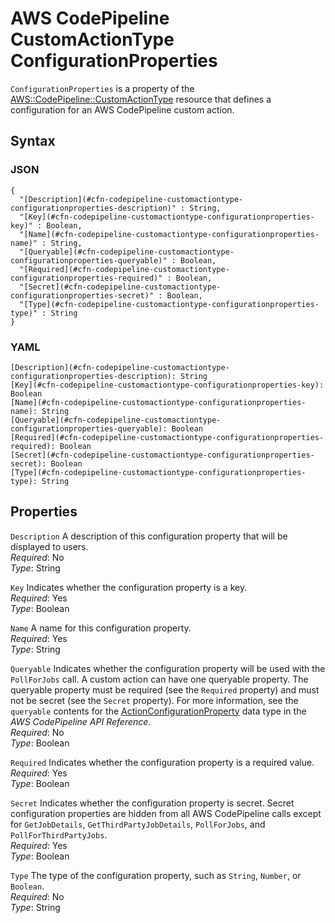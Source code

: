 # AWS CodePipeline CustomActionType ConfigurationProperties<a name="aws-resource-codepipeline-customactiontype-configurationproperties"></a>

`ConfigurationProperties` is a property of the [AWS::CodePipeline::CustomActionType](aws-resource-codepipeline-customactiontype.md) resource that defines a configuration for an AWS CodePipeline custom action\.

## Syntax<a name="w4ab1c21c14d490b5"></a>

### JSON<a name="aws-properties-codepipeline-customactiontype-configurationproperties-syntax.json"></a>

```
{
  "[Description](#cfn-codepipeline-customactiontype-configurationproperties-description)" : String,
  "[Key](#cfn-codepipeline-customactiontype-configurationproperties-key)" : Boolean,
  "[Name](#cfn-codepipeline-customactiontype-configurationproperties-name)" : String,
  "[Queryable](#cfn-codepipeline-customactiontype-configurationproperties-queryable)" : Boolean,
  "[Required](#cfn-codepipeline-customactiontype-configurationproperties-required)" : Boolean,
  "[Secret](#cfn-codepipeline-customactiontype-configurationproperties-secret)" : Boolean,
  "[Type](#cfn-codepipeline-customactiontype-configurationproperties-type)" : String
}
```

### YAML<a name="aws-properties-codepipeline-customactiontype-configurationproperties-syntax.yaml"></a>

```
[Description](#cfn-codepipeline-customactiontype-configurationproperties-description): String
[Key](#cfn-codepipeline-customactiontype-configurationproperties-key): Boolean
[Name](#cfn-codepipeline-customactiontype-configurationproperties-name): String
[Queryable](#cfn-codepipeline-customactiontype-configurationproperties-queryable): Boolean
[Required](#cfn-codepipeline-customactiontype-configurationproperties-required): Boolean
[Secret](#cfn-codepipeline-customactiontype-configurationproperties-secret): Boolean
[Type](#cfn-codepipeline-customactiontype-configurationproperties-type): String
```

## Properties<a name="w4ab1c21c14d490b7"></a>

`Description`  <a name="cfn-codepipeline-customactiontype-configurationproperties-description"></a>
A description of this configuration property that will be displayed to users\.  
*Required*: No  
*Type*: String

`Key`  <a name="cfn-codepipeline-customactiontype-configurationproperties-key"></a>
Indicates whether the configuration property is a key\.  
*Required*: Yes  
*Type*: Boolean

`Name`  <a name="cfn-codepipeline-customactiontype-configurationproperties-name"></a>
A name for this configuration property\.  
*Required*: Yes  
*Type*: String

`Queryable`  <a name="cfn-codepipeline-customactiontype-configurationproperties-queryable"></a>
Indicates whether the configuration property will be used with the `PollForJobs` call\. A custom action can have one queryable property\. The queryable property must be required \(see the `Required` property\) and must not be secret \(see the `Secret` property\)\. For more information, see the `queryable` contents for the [ActionConfigurationProperty](https://docs.aws.amazon.com/codepipeline/latest/APIReference/API_ActionConfigurationProperty.html) data type in the *AWS CodePipeline API Reference*\.  
*Required*: No  
*Type*: Boolean

`Required`  <a name="cfn-codepipeline-customactiontype-configurationproperties-required"></a>
Indicates whether the configuration property is a required value\.  
*Required*: Yes  
*Type*: Boolean

`Secret`  <a name="cfn-codepipeline-customactiontype-configurationproperties-secret"></a>
Indicates whether the configuration property is secret\. Secret configuration properties are hidden from all AWS CodePipeline calls except for `GetJobDetails`, `GetThirdPartyJobDetails`, `PollForJobs`, and `PollForThirdPartyJobs`\.  
*Required*: Yes  
*Type*: Boolean

`Type`  <a name="cfn-codepipeline-customactiontype-configurationproperties-type"></a>
The type of the configuration property, such as `String`, `Number`, or `Boolean`\.  
*Required*: No  
*Type*: String